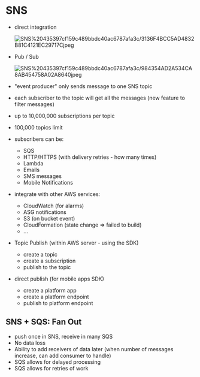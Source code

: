 # SNS

- direct integration
  
  ![SNS%20435397cf159c489bbdc40ac6787afa3c/3136F4BCC5AD4832B81C4121EC29717Cjpeg](file://C:\Users\ashehzad\Downloads\Export-0bf2bfe3-b5ff-4f2a-be83-3cec6289fe97\SNS%20435397cf159c489bbdc40ac6787afa3c\3136F4BC-C5AD-4832-B81C-4121EC29717C.jpeg)
  
- Pub / Sub
  
  ![SNS%20435397cf159c489bbdc40ac6787afa3c/984354AD2A534CA8AB454758A02A8640jpeg](file://C:\Users\ashehzad\Downloads\Export-0bf2bfe3-b5ff-4f2a-be83-3cec6289fe97\SNS%20435397cf159c489bbdc40ac6787afa3c\984354AD-2A53-4CA8-AB45-4758A02A8640.jpeg)
  
- "event producer" only sends message to one SNS topic
  
- each subscriber to the topic will get all the messages (new feature to filter messages)
  
- up to 10,000,000 subscriptions per topic
  
- 100,000 topics limit
  
- subscribers can be:
  
  - SQS
  - HTTP/HTTPS (with delivery retries - how many times)
  - Lambda
  - Emails
  - SMS messages
  - Mobile Notifications
- integrate with other AWS services:
  
  - CloudWatch (for alarms)
  - ASG notifications
  - S3 (on bucket event)
  - CloudFormation (state change ⇒ failed to build)
  - ...
- Topic Publish (within AWS server - using the SDK)
  
  - create a topic
  - create a subscription
  - publish to the topic
- direct publish (for mobile apps SDK)
  
  - create a platform app
  - create a platform endpoint
  - publish to platform endpoint

## SNS + SQS: Fan Out

- push once in SNS, receive in many SQS
- No data loss
- Ability to add receivers of data later (when number of messages increase, can add consumer to handle)
- SQS allows for delayed processing
- SQS allows for retries of work